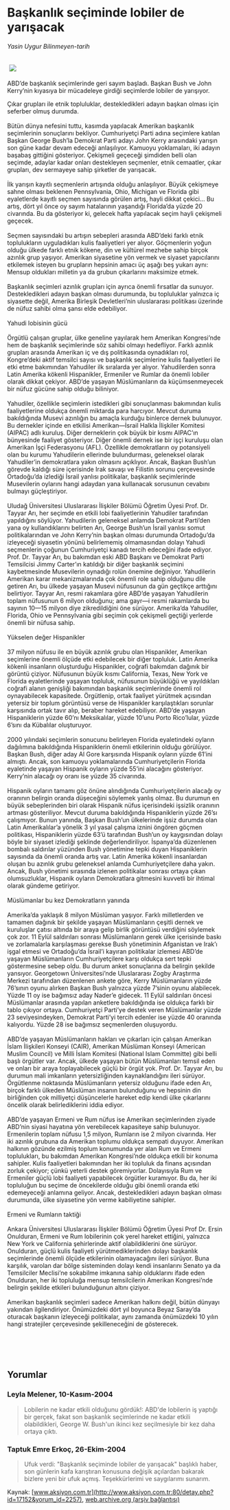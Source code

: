 # Başkanlık seçiminde lobiler de yarışacak

*Yasin Uygur Bilinmeyen-tarih*

<div>
 <font>
  <img border="0" height="1" src="/web/20050122213219im_/http://www.aksiyon.com.tr/images/blank.gif"/>
 </font>
 <font class="content">
  <p>
   <img border="0" hspace="5" src="http://web.archive.org/web/20050122213219im_/http://www.aksiyon.com.tr/resim/516/62.jpg" vspace="5"/>
  </p>
 </font>
 <font class="content">
  ABD’de başkanlık seçimlerinde geri sayım başladı. Başkan Bush ve John Kerry’nin kıyasıya bir mücadeleye girdiği seçimlerde lobiler de yarışıyor.
 </font>
 <br/>
 <p>
  <font class="content">
   Çıkar grupları ile etnik topluluklar, destekledikleri adayın başkan olması için seferber olmuş durumda.
   <br>
    <br>
     Bütün dünya nefesini tuttu, kasımda yapılacak Amerikan başkanlık seçimlerinin sonuçlarını bekliyor. Cumhuriyetçi Parti adına seçimlere katılan Başkan George Bush’la Demokrat Parti adayı John Kerry arasındaki yarışın son güne kadar devam edeceği anlaşılıyor. Kamuoyu yoklamaları, iki adayın başabaş gittiğini gösteriyor. Çekişmeli geçeceği şimdiden belli olan seçimde, adaylar kadar onları destekleyen seçmenler, etnik cemaatler, çıkar grupları, dev sermayeye sahip şirketler de yarışacak.
     <br>
      <br>
       İlk yarışın kayıtlı seçmenlerin artışında olduğu anlaşılıyor. Büyük çekişmeye sahne olması beklenen Pennsylvania, Ohio, Michigan ve Florida gibi eyaletlerde kayıtlı seçmen sayısında görülen artış, hayli dikkat çekici... Bu artış, dört yıl önce oy sayım hatalarının yaşandığı Florida’da yüzde 20 civarında. Bu da gösteriyor ki, gelecek hafta yapılacak seçim hayli çekişmeli geçecek.
       <br/>
       <br/>
       Seçmen sayısındaki bu artışın sebepleri arasında ABD’deki farklı etnik toplulukların uyguladıkları kulis faaliyetleri yer alıyor. Göçmenlerin yoğun olduğu ülkede farklı etnik kökene, din ve kültürel mezhebe sahip birçok azınlık grup yaşıyor. Amerikan siyasetine yön vermek ve siyaset yapıcılarını etkilemek isteyen bu grupların hepsinin amacı üç aşağı beş yukarı aynı: Mensup oldukları milletin ya da grubun çıkarlarını maksimize etmek.
       <br/>
       <br/>
       Başkanlık seçimleri azınlık grupları için ayrıca önemli fırsatlar da sunuyor. Destekledikleri adayın başkan olması durumunda, bu topluluklar yalnızca iç siyasette değil, Amerika Birleşik Devletleri’nin uluslararası politikası üzerinde de nüfuz sahibi olma şansı elde edebiliyor.
       <br/>
       <br/>
       Yahudi lobisinin gücü
       <br/>
       <br/>
       Örgütlü çalışan gruplar, ülke geneline yayılarak hem Amerikan Kongresi’nde hem de başkanlık seçimlerinde söz sahibi olmayı hedefliyor. Farklı azınlık grupları arasında Amerikan iç ve dış politikasında oynadıkları rol, Kongre’deki aktif temsilci sayısı ve başkanlık seçimlerine kulis faaliyetleri ile etki etme bakımından Yahudiler ilk sıralarda yer alıyor. Yahudilerden sonra Latin Amerika kökenli Hispanikler, Ermeniler ve Rumlar da önemli lobiler olarak dikkat çekiyor. ABD’de yaşayan Müslümanların da küçümsenmeyecek bir nüfuz gücüne sahip olduğu biliniyor.
       <br/>
       <br/>
       Yahudiler, özellikle seçimlerin istedikleri gibi sonuçlanması bakımından kulis faaliyetlerine oldukça önemli miktarda para harcıyor. Mevcut duruma bakıldığında Musevi azınlığın bu amaçla kurduğu binlerce dernek bulunuyor. Bu dernekler içinde en etkilisi Amerikan—İsrail Halkla İlişkiler Komitesi (AIPAC) adlı kuruluş. Diğer derneklerin çok büyük bir kısmı AIPAC’ın bünyesinde faaliyet gösteriyor. Diğer önemli dernek ise bir işçi kuruluşu olan Amerikan İşçi Federasyonu (AFL). Özellikle demokratların oy potansiyeli olan bu kurumu Yahudilerin ellerinde bulundurması, geleneksel olarak Yahudiler’in demokratlara yakın olmasını açıklıyor. Ancak, Başkan Bush’un görevde kaldığı süre içerisinde Irak savaşı ve Filistin sorunu çerçevesinde Ortadoğu’da izlediği İsrail yanlısı politikalar, başkanlık seçimlerinde Musevilerin oylarını hangi adaydan yana kullanacak sorusunun cevabını bulmayı güçleştiriyor.
       <br/>
       <br/>
       Uludağ Üniversitesi Uluslararası İlişkiler Bölümü Öğretim Üyesi Prof. Dr. Tayyar Arı, her seçimde en etkili lobi faaliyetlerinin Yahudiler tarafından yapıldığını söylüyor. Yahudilerin geleneksel anlamda Demokrat Parti’den yana oy kullandıklarını belirten Arı, George Bush’un İsrail yanlısı somut politikalarından ve John Kerry’nin başkan olması durumunda Ortadoğu’da izleyeceği siyasetin yönünü belirlememiş olmamasından dolayı Yahudi seçmenlerin çoğunun Cumhuriyetçi kanadı tercih edeceğini ifade ediyor. Prof. Dr. Tayyar Arı, bu bakımdan eski ABD Başkanı ve Demokrat Parti Temsilcisi Jimmy Carter’ın katıldığı bir diğer başkanlık seçimini kaybetmesinde Musevilerin oynadığı rolün önemine değiniyor. Yahudilerin Amerikan karar mekanizmalarında çok önemli role sahip olduğunu dile getiren Arı, bu ülkede yaşayan Musevi nüfusunun da gün geçtikçe arttığını belirtiyor. Tayyar Arı, resmi rakamlara göre ABD’de yaşayan Yahudilerin toplam nüfusunun 6 milyon olduğunu; ama gayr—i resmi rakamlarda bu sayının 10—15 milyon diye zikredildiğini öne sürüyor. Amerika’da Yahudiler, Florida, Ohio ve Pennsylvania gibi seçimin çok çekişmeli geçtiği yerlerde önemli bir nüfusa sahip.
       <br/>
       <br/>
       Yükselen değer Hispanikler
       <br/>
       <br/>
       37 milyon nüfusu ile en büyük azınlık grubu olan Hispanikler, Amerikan seçimlerine önemli ölçüde etki edebilecek bir diğer topluluk. Latin Amerika kökenli insanların oluşturduğu Hispanikler, coğrafi bakımdan dağınık bir görüntü çiziyor. Nüfusunun büyük kısmı California, Texas, New York ve Florida eyaletlerinde yaşayan topluluk, nüfusunun büyüklüğü ve yayıldıkları coğrafi alanın genişliği bakımından başkanlık seçimlerinde önemli rol oynayabilecek kapasitede. Örgütlenip, ortak faaliyet yürütmek açısından yetersiz bir toplum görüntüsü verse de Hispanikler karşılaştıkları sorunlar karşısında ortak tavır alıp, beraber hareket edebiliyor. ABD’de yaşayan Hispaniklerin yüzde 60’nı Meksikalılar, yüzde 10’unu Porto Rico’lular, yüzde 6’sını da Kübalılar oluşturuyor.
       <br/>
       <br/>
       2000 yılındaki seçimlerin sonucunu belirleyen Florida eyaletindeki oyların dağılımına bakıldığında Hispaniklerin önemli etkilerinin olduğu görülüyor. Başkan Bush, diğer aday Al Gore karşısında Hispanik oyların yüzde 61’ini almıştı. Ancak, son kamuoyu yoklamalarında Cumhuriyetçilerin Florida eyaletinde yaşayan Hispanik oyların yüzde 55’ini alacağını gösteriyor. Kerry’nin alacağı oy oranı ise yüzde 35 civarında.
       <br/>
       <br/>
       Hispanik oyların tamamı göz önüne alındığında Cumhuriyetçilerin alacağı oy oranının belirgin oranda düşeceğini söylemek yanlış olmaz. Bu durumun en büyük sebeplerinden biri olarak Hispanik nüfus içerisindeki işsizlik oranının artması gösteriliyor. Mevcut duruma bakıldığında Hispaniklerin yüzde 26’sı çalışmıyor. Bunun yanında, Başkan Bush’un ülkelerinde işsiz durumda olan Latin Amerikalılar’a yönelik 3 yıl yasal çalışma iznini öngören göçmen politikası, Hispaniklerin yüzde 63’ü tarafından Bush’un oy kaygısından dolayı böyle bir siyaset izlediği şeklinde değerlendiriliyor. İspanya’da düzenlenen bombalı saldırılar yüzünden Bush yönetimine tepki duyan Hispaniklerin sayısında da önemli oranda artış var. Latin Amerika kökenli insanlardan oluşan bu azınlık grubu geleneksel anlamda Cumhuriyetçilere daha yakın. Ancak, Bush yönetimi sırasında izlenen politikalar sonrası ortaya çıkan olumsuzluklar, Hispanik oyların Demokratlara gitmesini kuvvetli bir ihtimal olarak gündeme getiriyor.
       <br/>
       <br/>
       Müslümanlar bu kez Demokratların yanında
       <br/>
       <br/>
       Amerika’da yaklaşık 8 milyon Müslüman yaşıyor. Farklı milletlerden ve tamamen dağınık bir şekilde yaşayan Müslümanların çeşitli dernek ve kuruluşlar çatısı altında bir araya gelip birlik görüntüsü verdiğini söylemek çok zor. 11 Eylül saldırıları sonrası Müslümanların gerek ülke içerisinde baskı ve zorlamalarla karşılaşması gerekse Bush yönetiminin Afganistan ve Irak’ı işgal etmesi ve Ortadoğu’da İsrail’i kayıran politikalar izlemesi ABD’de yaşayan Müslümanların Cumhuriyetçilere karşı oldukça sert tepki göstermesine sebep oldu. Bu durum anket sonuçlarına da belirgin şekilde yansıyor. Georgetown Üniversitesi’nde Uluslararası Zogby Araştırma Merkezi tarafından düzenlenen ankete göre, Kerry Müslümanların yüzde 76’sının oyunu alırken Başkan Bush yalnızca yüzde 7’sinin oyunu alabilecek. Yüzde 11 oy ise bağımsız aday Nader’e gidecek. 11 Eylül saldırıları öncesi Müslümanlar arasında yapılan anketlere bakıldığında ise oldukça farklı bir tablo çıkıyor ortaya. Cumhuriyetçi Parti’ye destek veren Müslümanlar yüzde 23 seviyesindeyken, Demokrat Parti’yi tercih edenler ise yüzde 40 oranında kalıyordu. Yüzde 28 ise bağımsız seçmenlerden oluşuyordu.
       <br/>
       <br/>
       ABD’de yaşayan Müslümanların hakları ve çıkarları için çalışan Amerikan İslam İlişkileri Konseyi (CAIR), Amerikan Müslüman Konseyi (American Muslim Council) ve Milli İslam Komitesi (National Islam Committe) gibi belli başlı örgütler var. Ancak, ülkede yaşayan bütün Müslümanları temsil eden ve onları bir araya toplayabilecek güçlü bir örgüt yok. Prof. Dr. Tayyar Arı, bu durumun mali imkanların yetersizliğinden kaynaklandığını ileri sürüyor. Örgütlenme noktasında Müslümanların yetersiz olduğunu ifade eden Arı, birçok farklı ülkeden Müslüman insanın bulunduğunu ve hepsinin din birliğinden çok milliyetçi düşüncelerle hareket edip kendi ülke çıkarlarını öncelik olarak belirlediklerini iddia ediyor.
       <br/>
       <br/>
       ABD’de yaşayan Ermeni ve Rum nüfus ise Amerikan seçimlerinden ziyade ABD’nin siyasi hayatına yön verebilecek kapasiteye sahip bulunuyor. Ermenilerin toplam nüfusu 1,5 milyon, Rumların ise 2 milyon civarında. Her iki azınlık grubuna da Amerikan toplumu oldukça sempati duyuyor. Amerikan halkının gözünde ezilmiş toplum konumunda yer alan Rum ve Ermeni toplulukları, bu bakımdan Amerikan Kongresi’nde oldukça etkili bir konuma sahipler. Kulis faaliyetleri bakımından her iki topluluk da finans açısından zorluk çekiyor; çünkü yeterli destek göremiyorlar. Dolayısıyla Rum ve Ermeniler güçlü lobi faaliyeti yapabilecek örgütler kuramıyor. Bu da, her iki topluluğun bu seçime de öncekilerde olduğu gibi önemli oranda etki edemeyeceği anlamına geliyor. Ancak, destekledikleri adayın başkan olması durumunda, ülke siyasetine yön verme kabiliyetine sahipler.
       <br/>
       <br/>
       Ermeni ve Rumların taktiği
       <br/>
       <br/>
       Ankara Üniversitesi Uluslararası İlişkiler Bölümü Öğretim Üyesi Prof Dr. Ersin Onulduran,  Ermeni ve Rum lobilerinin çok yerel hareket ettiğini, yalnızca New York ve California şehirlerinde aktif olabildiklerini öne sürüyor. Onulduran, güçlü kulis faaliyeti yürütmediklerinden dolayı başkanlık seçimlerinde önemli ölçüde etkilerinin olamayacağını ileri sürüyor. Buna karşılık, varolan dar bölge sisteminden dolayı kendi insanlarını Senato ya da Temsilciler Meclisi’ne sokabilme imkanına sahip olduklarını ifade eden Onulduran, her iki topluluğa mensup temsilcilerin Amerikan Kongresi’nde belirgin şekilde etkileri bulunduğunun altını çiziyor.
       <br/>
       <br/>
       Amerikan başkanlık seçimleri sadece Amerikan halkını değil, bütün dünyayı yakından ilgilendiriyor. Önümüzdeki dört yıl boyunca Beyaz Saray’da oturacak başkanın izleyeceği politikalar, aynı zamanda önümüzdeki 10 yılın hangi stratejiler çerçevesinde şekilleneceğini de gösterecek.
       <br/>
      </br>
     </br>
    </br>
   </br>
  </font>
 </p>
</div>


## Yorumlar

### Leyla Melener, 10-Kasım-2004
> Lobilerin ne kadar etkili olduğunu gördük!: 
> ABD'de lobilerin iş yaptığı bir gerçek, fakat son başkanlık seçimlerinde ne kadar etkili olabildikleri, George W. Bush'un ikinci kez seçilmesiyle bir kez daha ortaya çıktı.

### Taptuk Emre Erkoç, 26-Ekim-2004
> Ufuk verdi: 
> "Başkanlık seçiminde lobiler de yarışacak" başlıklı haber, son günlerin kafa karıştıran konusuna değişik açılardan bakarak bizlere yeni bir ufuk açmış. Teşekkürlerimi ve saygılarımı sunarım.

Kaynak: [www.aksiyon.com.tr](http://www.aksiyon.com.tr:80/detay.php?id=17152&yorum_id=2257), [web.archive.org (arşiv bağlantısı)](http://web.archive.org/web/20050122213219/http://www.aksiyon.com.tr:80/detay.php?id=17152&yorum_id=2257)
